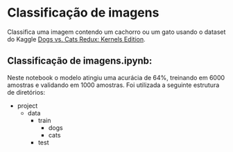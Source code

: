 # Classificação de imagens

Classifica uma imagem contendo um cachorro ou um gato usando o dataset do Kaggle <a href="https://www.kaggle.com/c/dogs-vs-cats-redux-kernels-edition/data">Dogs vs. Cats Redux: Kernels Edition</a>.

## Classificação de imagens.ipynb:
Neste notebook o modelo atingiu uma acurácia de 64%, treinando em 6000 amostras e validando em 1000 amostras.
Foi utilizada a seguinte estrutura de diretórios:

* project
  * data
    * train
      * dogs
      * cats
    * test
     
